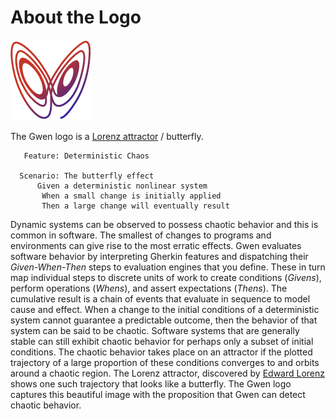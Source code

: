 About the Logo
==============

![Gwen Logo](img/gwen-attractor.png)

The Gwen logo is a
[Lorenz attractor](http://en.m.wikipedia.org/wiki/Lorenz_attractor) / 
butterfly. 
    
```
   Feature: Deterministic Chaos
    
  Scenario: The butterfly effect
      Given a deterministic nonlinear system
       When a small change is initially applied
       Then a large change will eventually result
```
 
Dynamic systems can be observed to possess chaotic behavior and this is common 
in software. The smallest of changes to programs and environments can give 
rise to the most erratic effects. Gwen evaluates software behavior by 
interpreting Gherkin features and dispatching their _Given-When-Then_ steps to 
evaluation engines that you define. These in turn map individual steps to 
discrete units of work to create conditions (_Givens_), perform operations 
(_Whens_), and assert expectations (_Thens_). The cumulative result is a chain 
of events that evaluate in sequence to model cause and effect. When a change 
to the initial conditions of a deterministic system cannot guarantee a 
predictable outcome, then the behavior of that system can be said to be 
chaotic. Software systems that are generally stable can still exhibit chaotic 
behavior for perhaps only a subset of initial conditions. The chaotic behavior 
takes place on an attractor if the plotted trajectory of a large proportion of 
these conditions converges to and orbits around a chaotic region. The Lorenz 
attractor, discovered by 
[Edward Lorenz](http://en.wikipedia.org/wiki/Edward_Lorenz) shows one such 
trajectory that looks like a butterfly. The Gwen logo captures this beautiful 
image with the proposition that Gwen can detect chaotic behavior.